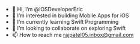 - 👋 Hi, I’m @iOSDeveloperEric
- 👀 I’m interested in building Mobile Apps for iOS 
- 🌱 I’m currently learning Swift Programming
- 💞️ I’m looking to collaborate on exploring Swift 
- 📫 How to reach me rajpatel05.inbox@gmail.com



<!---
iOSDeveloperEric/iOSDeveloperEric is a ✨ special ✨ repository because its `README.md` (this file) appears on your GitHub profile.
You can click the Preview link to take a look at your changes.
--->
